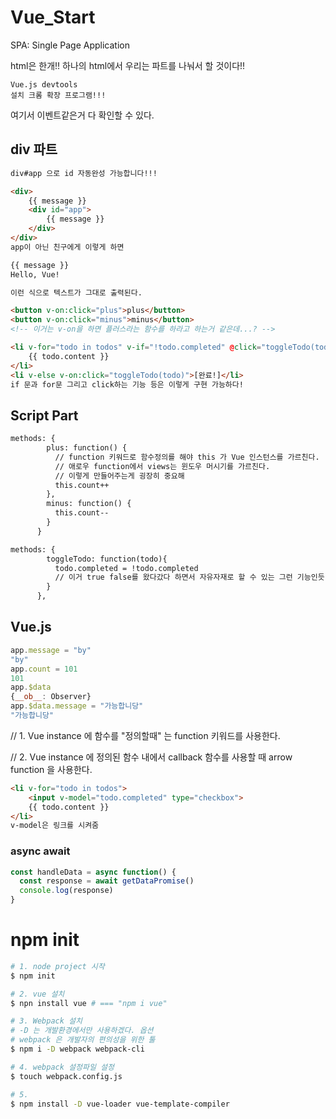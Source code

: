 # Vue_Start

SPA: Single Page Application

html은 한개!! 하나의 html에서 우리는 파트를 나눠서 할 것이다!!

```
Vue.js devtools
설치 크롬 확장 프로그램!!!
```

여기서 이벤트같은거 다 확인할 수 있다.

## div 파트

```html
div#app 으로 id 자동완성 가능합니다!!!

<div>
    {{ message }}
    <div id="app">
        {{ message }}
    </div>
</div> 
app이 아닌 친구에게 이렇게 하면

{{ message }}
Hello, Vue!

이런 식으로 텍스트가 그대로 출력된다.

<button v-on:click="plus">plus</button>
<button v-on:click="minus">minus</button>
<!-- 이거는 v-on을 하면 플러스라는 함수를 하라고 하는거 같은데...? -->

<li v-for="todo in todos" v-if="!todo.completed" @click="toggleTodo(todo)">
    {{ todo.content }}
</li>
<li v-else v-on:click="toggleTodo(todo)">[완료!]</li>
if 문과 for문 그리고 click하는 기능 등은 이렇게 구현 가능하다!

```

## Script Part

```html
methods: {
        plus: function() {
          // function 키워드로 함수정의를 해야 this 가 Vue 인스턴스를 가르친다.
          // 애로우 function에서 views는 윈도우 머시기를 가르친다.
          // 이렇게 만들어주는게 굉장히 중요해
          this.count++
        },
        minus: function() {
          this.count--
        }
      }

methods: {
        toggleTodo: function(todo){
          todo.completed = !todo.completed
          // 이거 true false를 왔다갔다 하면서 자유자재로 할 수 있는 그런 기능인듯
        }
      },
```

## Vue.js

```javascript
app.message = "by"
"by"
app.count = 101
101
app.$data
{__ob__: Observer}
app.$data.message = "가능합니당"
"가능합니당"
```

// 1. Vue instance 에 함수를 "정의할때" 는 function 키워드를 사용한다.

// 2. Vue instance 에 정의된 함수 내에서 callback 함수를 사용할 때 arrow function 을 사용한다.

```html
<li v-for="todo in todos">
    <input v-model="todo.completed" type="checkbox">
    {{ todo.content }}
</li>
v-model은 링크를 시켜줌
```

### async await

```javascript
const handleData = async function() {
  const response = await getDataPromise()
  console.log(response)
}
```



# npm init

```bash
# 1. node project 시작
$ npm init

# 2. vue 설치
$ npn install vue # === "npm i vue"

# 3. Webpack 설치
# -D 는 개발환경에서만 사용하겠다. 옵션
# webpack 은 개발자의 편의성을 위한 툴
$ npm i -D webpack webpack-cli

# 4. webpack 설정파일 설정
$ touch webpack.config.js

# 5.
$ npm install -D vue-loader vue-template-compiler
```
